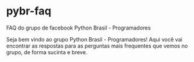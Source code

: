 # pybr-faq
FAQ do grupo de facebook Python Brasil - Programadores

Seja bem vindo ao grupo Python Brasil - Programadores!
Aqui você vai encontrar as respostas para as perguntas mais frequentes que vemos no grupo, de forma sucinta e breve.

